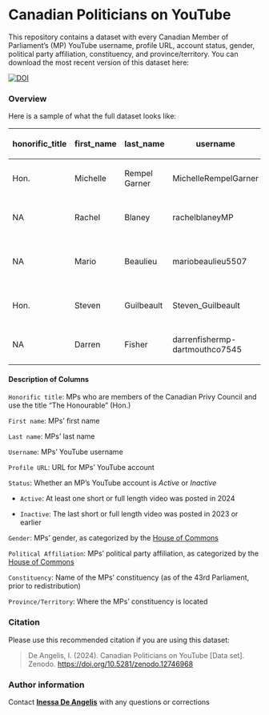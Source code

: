 
# Canadian Politicians on YouTube

This repository contains a dataset with every Canadian Member of
Parliament’s (MP) YouTube username, profile URL, account status, gender,
political party affiliation, constituency, and province/territory. You
can download the most recent version of this dataset here:

<!-- badges: start -->

[![DOI](https://zenodo.org/badge/DOI/10.5281/zenodo.12746969.svg)](https://doi.org/10.5281/zenodo.12746969)

<!-- badges: end -->

### Overview

Here is a sample of what the full dataset looks like:

<table style="width:100%;">
<colgroup>
<col style="width: 10%" />
<col style="width: 10%" />
<col style="width: 10%" />
<col style="width: 10%" />
<col style="width: 10%" />
<col style="width: 10%" />
<col style="width: 10%" />
<col style="width: 10%" />
<col style="width: 10%" />
<col style="width: 10%" />
</colgroup>
<thead>
<tr class="header">
<th>
<p>
honorific_title
</p>
</th>
<th>
<p>
first_name
</p>
</th>
<th>
<p>
last_name
</p>
</th>
<th>
<p>
username
</p>
</th>
<th>
<p>
profile_URL
</p>
</th>
<th>
<p>
status
</p>
</th>
<th>
<p>
gender
</p>
</th>
<th>
<p>
political_affiliation
</p>
</th>
<th>
<p>
constituency
</p>
</th>
<th>
<p>
province_territory
</p>
</th>
</tr>
</thead>
<tbody>
<tr class="odd">
<td>
<p>
Hon.
</p>
</td>
<td>
<p>
Michelle
</p>
</td>
<td>
<p>
Rempel Garner
</p>
</td>
<td>
<p>
MichelleRempelGarner
</p>
</td>
<td>
<p>
<a href="https://www.youtube.com/@MichelleRempelGarner">https://www.youtube.com/MichelleRempelGarner</a>
</p>
</td>
<td>
<p>
Active
</p>
</td>
<td>
<p>
Woman
</p>
</td>
<td>
<p>
Conservative
</p>
</td>
<td>
<p>
Calgary Nose Hill
</p>
</td>
<td>
<p>
Alberta
</p>
</td>
</tr>
<tr class="even">
<td>
<p>
NA
</p>
</td>
<td>
<p>
Rachel
</p>
</td>
<td>
<p>
Blaney
</p>
</td>
<td>
<p>
rachelblaneyMP
</p>
</td>
<td>
<p>
<br />
<a href="https://www.youtube.com/@rachelblaneyMP">https://www.youtube.com/rachelblaneyMP</a>
</p>
</td>
<td>
<p>
Active
</p>
</td>
<td>
<p>
Woman
</p>
</td>
<td>
<p>
NDP
</p>
</td>
<td>
<p>
North Island-Powell River
</p>
</td>
<td>
<p>
British Columbia
</p>
</td>
</tr>
<tr class="odd">
<td>
<p>
NA
</p>
</td>
<td>
<p>
Mario
</p>
</td>
<td>
<p>
Beaulieu
</p>
</td>
<td>
<p>
mariobeaulieu5507
</p>
</td>
<td>
<p>
<a href="https://www.youtube.com/@mariobeaulieu5507">https://www.youtube.com/mariobeaulieu5507</a>
</p>
</td>
<td>
<p>
Inactive
</p>
</td>
<td>
<p>
Man
</p>
</td>
<td>
<p>
Bloc Québécois
</p>
</td>
<td>
<p>
<br /> La Pointe-de-lÎle
</p>
</td>
<td>
<p>
Quebec
</p>
</td>
</tr>
<tr class="even">
<td>
<p>
Hon.
</p>
</td>
<td>
<p>
Steven
</p>
</td>
<td>
<p>
Guilbeault
</p>
</td>
<td>
<p>
Steven_Guilbeault
</p>
</td>
<td>
<p>
<a href="https://www.youtube.com/@Steven_Guilbeault">https://www.youtube.com/Steven_Guilbeault</a>
</p>
</td>
<td>
<p>
Active
</p>
</td>
<td>
<p>
Man
</p>
</td>
<td>
<p>
Liberal
</p>
</td>
<td>
<p>
Laurier-Sainte-Marie
</p>
</td>
<td>
<p>
Quebec
</p>
</td>
</tr>
<tr class="odd">
<td>
<p>
NA
</p>
</td>
<td>
<p>
Darren
</p>
</td>
<td>
<p>
Fisher
</p>
</td>
<td>
<p>
darrenfishermp-dartmouthco7545
</p>
</td>
<td>
<p>
<a href="https://www.youtube.com/@darrenfishermp-dartmouthco7545">https://www.youtube.com/darrenfishermp-dartmouthco7545</a>
</p>
</td>
<td>
<p>
Inactive
</p>
</td>
<td>
<p>
Man
</p>
</td>
<td>
<p>
Liberal
</p>
</td>
<td>
<p>
Dartmouth-Cole Harbour
</p>
</td>
<td>
<p>
Nova Scotia
</p>
</td>
</tr>
</tbody>
</table>

#### Description of Columns

`Honorific title`: MPs who are members of the Canadian Privy Council and
use the title “The Honourable” (Hon.)

`First name`: MPs’ first name

`Last name`: MPs’ last name

`Username`: MPs’ YouTube username

`Profile URL`: URL for MPs’ YouTube account

`Status`: Whether an MP’s YouTube account is *Active* or *Inactive*

- `Active`: At least one short or full length video was posted in 2024

- `Inactive`: The last short or full length video was posted in 2023 or
  earlier

`Gender`: MPs’ gender, as categorized by the [House of
Commons](https://www.ourcommons.ca/Members/en/search)

`Political Affiliation`: MPs’ political party affiliation, as
categorized by the [House of
Commons](https://www.ourcommons.ca/Members/en/search)

`Constituency`: Name of the MPs’ constituency (as of the 43rd
Parliament, prior to redistribution)

`Province/Territory`: Where the MPs’ constituency is located

### Citation

Please use this recommended citation if you are using this dataset:

> De Angelis, I. (2024). Canadian Politicians on YouTube \[Data set\].
> Zenodo. <https://doi.org/10.5281/zenodo.12746968>

### Author information

Contact [**Inessa De
Angelis**](mailto:Inessa.DeAngelis@mail.utoronto.ca) with any questions
or corrections
